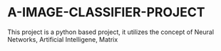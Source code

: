 # A-IMAGE-CLASSIFIER-PROJECT
This project is a python based project, it utilizes the concept of Neural Networks, Artificial Intelligene, Matrix 
